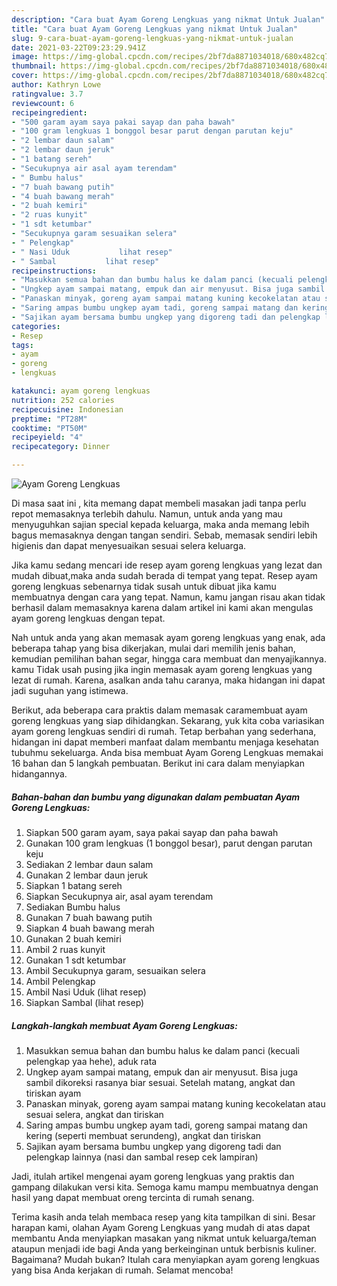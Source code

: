 ```yaml
---
description: "Cara buat Ayam Goreng Lengkuas yang nikmat Untuk Jualan"
title: "Cara buat Ayam Goreng Lengkuas yang nikmat Untuk Jualan"
slug: 9-cara-buat-ayam-goreng-lengkuas-yang-nikmat-untuk-jualan
date: 2021-03-22T09:23:29.941Z
image: https://img-global.cpcdn.com/recipes/2bf7da8871034018/680x482cq70/ayam-goreng-lengkuas-foto-resep-utama.jpg
thumbnail: https://img-global.cpcdn.com/recipes/2bf7da8871034018/680x482cq70/ayam-goreng-lengkuas-foto-resep-utama.jpg
cover: https://img-global.cpcdn.com/recipes/2bf7da8871034018/680x482cq70/ayam-goreng-lengkuas-foto-resep-utama.jpg
author: Kathryn Lowe
ratingvalue: 3.7
reviewcount: 6
recipeingredient:
- "500 garam ayam saya pakai sayap dan paha bawah"
- "100 gram lengkuas 1 bonggol besar parut dengan parutan keju"
- "2 lembar daun salam"
- "2 lembar daun jeruk"
- "1 batang sereh"
- "Secukupnya air asal ayam terendam"
- " Bumbu halus"
- "7 buah bawang putih"
- "4 buah bawang merah"
- "2 buah kemiri"
- "2 ruas kunyit"
- "1 sdt ketumbar"
- "Secukupnya garam sesuaikan selera"
- " Pelengkap"
- " Nasi Uduk           lihat resep"
- " Sambal           lihat resep"
recipeinstructions:
- "Masukkan semua bahan dan bumbu halus ke dalam panci (kecuali pelengkap yaa hehe), aduk rata"
- "Ungkep ayam sampai matang, empuk dan air menyusut. Bisa juga sambil dikoreksi rasanya biar sesuai. Setelah matang, angkat dan tiriskan ayam"
- "Panaskan minyak, goreng ayam sampai matang kuning kecokelatan atau sesuai selera, angkat dan tiriskan"
- "Saring ampas bumbu ungkep ayam tadi, goreng sampai matang dan kering (seperti membuat serundeng), angkat dan tiriskan"
- "Sajikan ayam bersama bumbu ungkep yang digoreng tadi dan pelengkap lainnya (nasi dan sambal resep cek lampiran)"
categories:
- Resep
tags:
- ayam
- goreng
- lengkuas

katakunci: ayam goreng lengkuas 
nutrition: 252 calories
recipecuisine: Indonesian
preptime: "PT28M"
cooktime: "PT50M"
recipeyield: "4"
recipecategory: Dinner

---
```



![Ayam Goreng Lengkuas](https://img-global.cpcdn.com/recipes/2bf7da8871034018/680x482cq70/ayam-goreng-lengkuas-foto-resep-utama.jpg)

Di masa  saat ini , kita memang dapat membeli masakan jadi tanpa perlu repot memasaknya terlebih dahulu. Namun, untuk anda yang mau menyuguhkan sajian special kepada keluarga, maka anda memang lebih bagus memasaknya dengan tangan sendiri. Sebab, memasak sendiri lebih higienis dan dapat menyesuaikan sesuai selera keluarga.

Jika kamu sedang mencari ide resep ayam goreng lengkuas yang lezat dan mudah dibuat,maka anda sudah berada di tempat yang tepat. Resep ayam goreng lengkuas  sebenarnya tidak susah untuk dibuat jika kamu membuatnya dengan cara yang tepat. Namun, kamu jangan risau akan tidak berhasil dalam memasaknya 
karena dalam artikel ini kami akan mengulas ayam goreng lengkuas dengan tepat.  



Nah untuk anda yang akan memasak ayam goreng lengkuas yang enak, ada beberapa tahap yang bisa dikerjakan, mulai dari memilih jenis bahan, kemudian pemilihan bahan segar, hingga cara membuat dan menyajikannya. kamu Tidak usah pusing jika ingin memasak ayam goreng lengkuas yang lezat di rumah. Karena, asalkan anda  tahu caranya, maka hidangan ini dapat jadi suguhan yang istimewa.

Berikut, ada beberapa cara praktis  dalam memasak caramembuat ayam goreng lengkuas yang siap dihidangkan. Sekarang, yuk kita coba variasikan ayam goreng lengkuas sendiri di rumah. Tetap berbahan yang sederhana, hidangan ini dapat memberi manfaat dalam membantu menjaga kesehatan tubuhmu sekeluarga. Anda bisa membuat Ayam Goreng Lengkuas memakai 16 bahan dan 5 langkah pembuatan. Berikut ini cara dalam menyiapkan hidangannya.

<!--inarticleads1-->

##### Bahan-bahan dan bumbu yang digunakan dalam pembuatan Ayam Goreng Lengkuas:

1. Siapkan 500 garam ayam, saya pakai sayap dan paha bawah
1. Gunakan 100 gram lengkuas (1 bonggol besar), parut dengan parutan keju
1. Sediakan 2 lembar daun salam
1. Gunakan 2 lembar daun jeruk
1. Siapkan 1 batang sereh
1. Siapkan Secukupnya air, asal ayam terendam
1. Sediakan  Bumbu halus
1. Gunakan 7 buah bawang putih
1. Siapkan 4 buah bawang merah
1. Gunakan 2 buah kemiri
1. Ambil 2 ruas kunyit
1. Gunakan 1 sdt ketumbar
1. Ambil Secukupnya garam, sesuaikan selera
1. Ambil  Pelengkap
1. Ambil  Nasi Uduk           (lihat resep)
1. Siapkan  Sambal           (lihat resep)




<!--inarticleads2-->

##### Langkah-langkah membuat Ayam Goreng Lengkuas:

1. Masukkan semua bahan dan bumbu halus ke dalam panci (kecuali pelengkap yaa hehe), aduk rata
1. Ungkep ayam sampai matang, empuk dan air menyusut. Bisa juga sambil dikoreksi rasanya biar sesuai. Setelah matang, angkat dan tiriskan ayam
1. Panaskan minyak, goreng ayam sampai matang kuning kecokelatan atau sesuai selera, angkat dan tiriskan
1. Saring ampas bumbu ungkep ayam tadi, goreng sampai matang dan kering (seperti membuat serundeng), angkat dan tiriskan
1. Sajikan ayam bersama bumbu ungkep yang digoreng tadi dan pelengkap lainnya (nasi dan sambal resep cek lampiran)




Jadi, itulah artikel mengenai  ayam goreng lengkuas  yang praktis dan gampang dilakukan versi kita. Semoga kamu mampu membuatnya dengan hasil yang dapat membuat oreng tercinta di rumah senang. 

Terima kasih anda telah membaca resep yang kita tampilkan di sini. Besar harapan kami, olahan  Ayam Goreng Lengkuas yang mudah di atas dapat membantu Anda menyiapkan masakan yang nikmat untuk keluarga/teman ataupun menjadi ide bagi Anda yang berkeinginan untuk berbisnis kuliner. Bagaimana? Mudah bukan? Itulah cara menyiapkan ayam goreng lengkuas yang bisa Anda kerjakan di rumah. Selamat mencoba!

